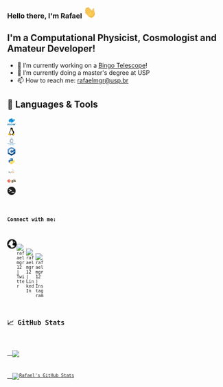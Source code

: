 ### Hello there, I'm Rafael <img src="https://raw.githubusercontent.com/rafaelmgr12/rafaelmgr12/master/wave.gif" width="30px">

## I'm a Computational Physicist, Cosmologist and Amateur Developer!
- 🔭 I’m currently working on a [Bingo Telescope][website]!
- 🌱 I’m currently doing a master's degree at USP
- 📫 How to reach me: rafaelmgr@usp.br

## 🔧 Languages & Tools
<code><img height = "20" src=https://raw.githubusercontent.com/github/explore/80688e429a7d4ef2fca1e82350fe8e3517d3494d/topics/docker/docker.png><code>
<code><img height="20" src=https://raw.githubusercontent.com/github/explore/80688e429a7d4ef2fca1e82350fe8e3517d3494d/topics/linux/linux.png></code>
<code><img height="20" src="https://raw.githubusercontent.com/github/explore/80688e429a7d4ef2fca1e82350fe8e3517d3494d/topics/c/c.png"></code>
<code><img height="20" src="https://raw.githubusercontent.com/github/explore/80688e429a7d4ef2fca1e82350fe8e3517d3494d/topics/cpp/cpp.png"></code>
<code><img height="20" src="https://raw.githubusercontent.com/github/explore/80688e429a7d4ef2fca1e82350fe8e3517d3494d/topics/python/python.png"></code>
<code><img height="20" src="https://raw.githubusercontent.com/github/explore/80688e429a7d4ef2fca1e82350fe8e3517d3494d/topics/mysql/mysql.png"></code>
<code><img height="20" src="https://raw.githubusercontent.com/github/explore/80688e429a7d4ef2fca1e82350fe8e3517d3494d/topics/git/git.png"></code>
<code><img height="20" src="https://raw.githubusercontent.com/github/explore/80688e429a7d4ef2fca1e82350fe8e3517d3494d/topics/terminal/terminal.png"></code>


### Connect with me:

[<img align="left" alt="rafaelmgr12.com" width="22px" src="https://raw.githubusercontent.com/iconic/open-iconic/master/svg/globe.svg" />][website]
[<img align="left" alt="rafaelmgr12 | Twitter" width="22px" src="https://cdn.jsdelivr.net/npm/simple-icons@v3/icons/twitter.svg" />][twitter]
[<img align="left" alt="rafaelmgr12 | LinkedIn" width="22px" src="https://cdn.jsdelivr.net/npm/simple-icons@v3/icons/linkedin.svg" />][linkedin]
[<img align="left" alt="rafaelmgr12 | Instagram" width="22px" src="https://cdn.jsdelivr.net/npm/simple-icons@v3/icons/instagram.svg" />][instagram]

<br />



<br />


[website]: https://www.bingotelescope.org/en/
[twitter]: https://twitter.com/rafaelmgr94
[instagram]: https://instagram.com/rafaelmat02
[linkedin]: https://www.linkedin.com/in/rafael-matheus-gon%C3%A7alaves-ribeiro-5321591a4/


## &#x1f4c8; GitHub Stats

<a href="https://github.com/rafaelmgr12/rafaelmgr12">
  <img align="center" src="https://github-readme-stats.vercel.app/api/top-langs/?username=rafaelmgr12&hide=java,html&title_color=ffffff&text_color=c9cacc&icon_color=2bbc8a&bg_color=1d1f21" />
</a>
<a href="https://github.com/rafaelmgr12/rafaelmgr12">
  <img align="center" src="https://github-readme-stats.vercel.app/api?username=rafaelmgr12&show_icons=true&line_height=27&count_private=true&title_color=ffffff&text_color=c9cacc&icon_color=2bbc8a&bg_color=1d1f21" alt="Rafael's GitHub Stats" />
</a>